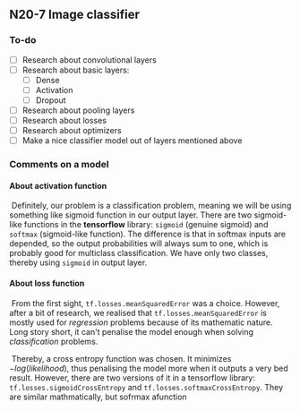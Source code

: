 ## N20-7 Image classifier

### To-do

- [ ] Research about convolutional layers 
- [ ] Research about basic layers:
  - [ ] Dense
  - [ ] Activation
  - [ ] Dropout
- [ ] Research about pooling layers
- [ ] Research about losses
- [ ] Research about optimizers
- [ ] Make a nice classifier model out of layers mentioned above

### Comments on a model

#### About activation function

​	Definitely, our problem is a classification problem, meaning we will be using something like sigmoid function in our output layer. There are two sigmoid-like functions in the **tensorflow** library: `sigmoid` (genuine sigmoid) and `softmax` (sigmoid-like function). The difference is that in softmax inputs are depended, so the output probabilities will always sum to one, which is probably good for multiclass classification. We have only two classes, thereby using `sigmoid` in output layer.

#### About loss function

​	From the first sight, `tf.losses.meanSquaredError` was a choice. However, after a bit of research, we realised that `tf.losses.meanSquaredError` is mostly used for *regression* problems because of its mathematic nature. Long story short, it can't penalise the model enough when solving *classification* problems.

​	Thereby, a cross entropy function was chosen. It minimizes $-log(likelihood)$, thus penalising the model more when it outputs a very bed result. However, there are two versions of it in a tensorflow library: `tf.losses.sigmoidCrossEntropy` and `tf.losses.softmaxCrossEntropy`. They are similar mathmatically, but sofrmax afunction 

